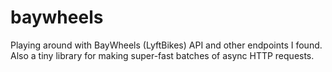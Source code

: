 # baywheels
Playing around with BayWheels (LyftBikes) API and other endpoints I found. Also a tiny library for making super-fast batches of async HTTP requests.

